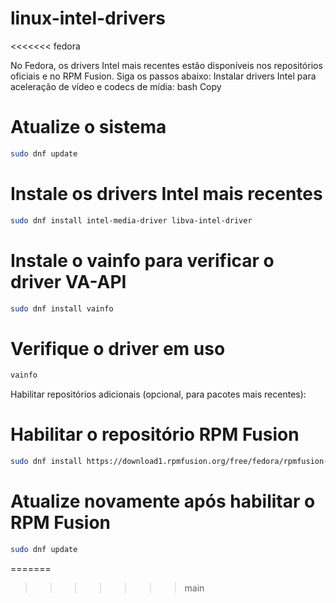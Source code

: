 # linux-intel-drivers

<<<<<<< fedora

No Fedora, os drivers Intel mais recentes estão disponíveis nos repositórios oficiais e no RPM Fusion. Siga os passos abaixo:
Instalar drivers Intel para aceleração de vídeo e codecs de mídia:
bash
Copy

# Atualize o sistema
```bash
sudo dnf update
```
# Instale os drivers Intel mais recentes
```bash
sudo dnf install intel-media-driver libva-intel-driver
```
# Instale o vainfo para verificar o driver VA-API
```bash
sudo dnf install vainfo
```
# Verifique o driver em uso
```bash
vainfo
```
Habilitar repositórios adicionais (opcional, para pacotes mais recentes):

# Habilitar o repositório RPM Fusion
```bash
sudo dnf install https://download1.rpmfusion.org/free/fedora/rpmfusion-free-release-$(rpm -E %fedora).noarch.rpm https://download1.rpmfusion.org/nonfree/fedora/rpmfusion-nonfree-release-$(rpm -E %fedora).noarch.rpm
```
# Atualize novamente após habilitar o RPM Fusion
```bash
sudo dnf update
```
=======
>>>>>>> main
